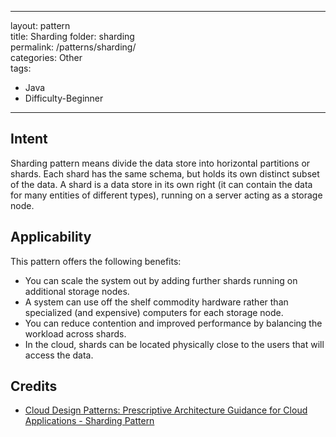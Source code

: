
---  
layout: pattern  
title: Sharding 
folder:  sharding  
permalink: /patterns/sharding/  
categories: Other  
tags:  
 - Java  
 - Difficulty-Beginner  
---  
  
## Intent  
Sharding pattern means divide the data store into horizontal partitions or shards. Each shard has the same schema, but holds its own distinct subset of the data. 
A shard is a data store in its own right (it can contain the data for many entities of different types), running on a server acting as a storage node.

## Applicability  
This pattern offers the following benefits:

- You can scale the system out by adding further shards running on additional storage nodes.
- A system can use off the shelf commodity hardware rather than specialized (and expensive) computers for each storage node.
- You can reduce contention and improved performance by balancing the workload across shards.
- In the cloud, shards can be located physically close to the users that will access the data.

## Credits  
  
* [Cloud Design Patterns: Prescriptive Architecture Guidance for Cloud Applications - Sharding Pattern]([https://docs.microsoft.com/en-us/previous-versions/msp-n-p/dn589797(v=pandp.10)?redirectedfrom=MSDN](https://docs.microsoft.com/en-us/previous-versions/msp-n-p/dn589797(v=pandp.10)?redirectedfrom=MSDN))